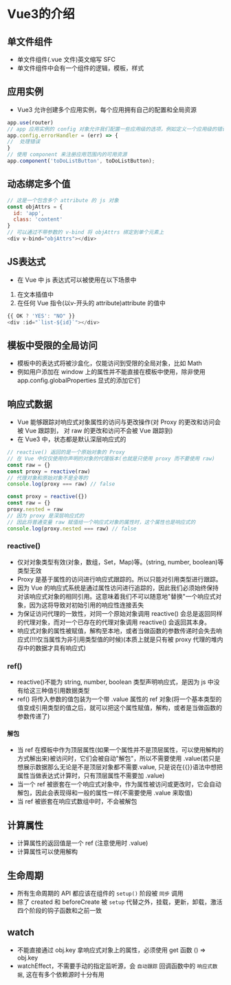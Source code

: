 <!--
 * @Author: xujie 1607526161@qq.com
 * @Date: 2022-09-19 21:20:28
 * @LastEditors: xujie 1607526161@qq.com
 * @FilePath: \HTML-CSS-Javascript-\Vue框架\vue的教程\Vue3\Vue3的介绍.md
 * @Description: 
-->
# Vue3的介绍

## 单文件组件

* 单文件组件(.vue 文件)英文缩写 SFC
* 单文件组件中会有一个组件的逻辑，模板，样式

## 应用实例

* Vue3 允许创建多个应用实例，每个应用拥有自己的配置和全局资源

```js
app.use(router)
// app 应用实例的 config 对象允许我们配置一些应用级的选项，例如定义一个应用级的错误处理器，它将捕获所有由子组件上抛出而未被处理的错误
app.config.errorHandler = (err) => {
//  处理错误
}
// 使用 component 来注册应用范围内的可用资源
app.component('toDoListButton', toDoListButton);
```

## 动态绑定多个值

```js
// 这是一个包含多个 attribute 的 js 对象
const objAttrs = {
  id: 'app',
  class: 'content'
}
// 可以通过不带参数的 v-bind 将 objAttrs 绑定到单个元素上
<div v-bind="objAttrs"></div>
```

## JS表达式

* 在 Vue 中 js 表达式可以被使用在以下场景中
  
1. 在文本插值中
2. 在任何 Vue 指令(以v-开头的 attribute)attribute 的值中

```js
{{ OK ? 'YES': "NO" }}
<div :id="`list-${id}`"></div>
```

## 模板中受限的全局访问

* 模板中的表达式将被沙盒化，仅能访问到受限的全局对象，比如 Math
* 例如用户添加在 window 上的属性并不能直接在模板中使用，除非使用 app.config.globalProperties 显式的添加它们

## 响应式数据

* Vue 能够跟踪对响应式对象属性的访问与更改操作(对 Proxy 的更改和访问会被 Vue 跟踪到， 对 raw 的更改和访问不会被 Vue 跟踪到)
* 在 Vue3 中，状态都是默认深层响应式的

```js
// reactive() 返回的是一个原始对象的 Proxy
// 在 Vue 中仅仅使用你声明的对象的代理版本(也就是只使用 proxy 而不要使用 raw)
const raw = {}
const proxy = reactive(raw)
// 代理对象和原始对象不是全等的
console.log(proxy === raw) // false
```

```js
const proxy = reactive({})
const raw = {}
proxy.nested = raw
// 因为 proxy 是深层响应式的
// 因此将普通变量 raw 赋值给一个响应式对象的属性时，这个属性也是响应式的
console.log(proxy.nested === raw) // false

```

### reactive()

* 仅对对象类型有效(对象，数组，Set，Map)等。(string, number, boolean)等类型无效
* Proxy 是基于属性的访问进行响应式跟踪的。所以只能对引用类型进行跟踪。
* 因为 Vue 的响应式系统是通过属性访问进行追踪的，因此我们必须始终保持对该响应式对象的相同引用。这意味着我们不可以随意地"替换"一个响应式对象，因为这将导致对初始引用的响应性连接丢失
* 为保证访问代理的一致性，对同一个原始对象调用 reactive() 会总是返回同样的代理对象，而对一个已存在的代理对象调用 reactive() 会返回其本身。
* 响应式对象的属性被赋值，解构至本地，或者当做函数的参数传递时会失去响应式(!!!仅当属性为非引用类型值的时候)(本质上就是只有被 proxy 代理的堆内存中的数据才具有响应式)

### ref()

* reactive()不能为 string, number, boolean 类型声明响应式，是因为 js 中没有给这三种值引用数据类型
* ref() 将传入参数的值包装为一个带 .value 属性的 ref 对象(将一个基本类型的值变成引用类型的值之后，就可以把这个属性赋值，解构，或者是当做函数的参数传递了)

#### 解包

* 当 ref 在模板中作为顶层属性(如果一个属性并不是顶层属性，可以使用解构的方式解出来)被访问时，它们会被自动"解包"，所以不需要使用 .value(若只是想展示数据那么无论是不是顶层对象都不需要.value, 只是说在{{}}语法中想把属性当做表达式计算时，只有顶层属性不需要加 .value)
* 当一个 ref 被嵌套在一个响应式对象中，作为属性被访问或更改时，它会自动解包，因此会表现得和一般的属性一样(不需要使用 .value 来取值)
* 当 ref 被嵌套在响应式数组中时，不会被解包

## 计算属性

* 计算属性的返回值是一个 ref (注意使用时 .value)
* 计算属性可以使用解构

## 生命周期

* 所有生命周期的 API 都应该在组件的 `setup()` 阶段被 `同步` 调用
* 除了 created 和 beforeCreate 被 `setup` 代替之外，挂载，更新，卸载，激活四个阶段的钩子函数和之前一致

## watch

* 不能直接通过 obj.key 拿响应式对象上的属性，必须使用 get 函数 () => obj.key
* watchEffect，不需要手动的指定监听源，会 `自动跟踪` 回调函数中的 `响应式数据`, 这在有多个依赖源时十分有用
